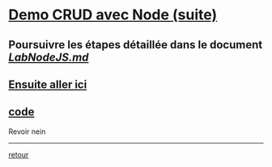# [Demo CRUD avec Node (suite)](https://crosemont.sharepoint.com/sites/msteams_0202a0/_layouts/15/stream.aspx?id=%2Fsites%2Fmsteams%5F0202a0%2FShared%20Documents%2FGeneral%2FRecordings%2FHYPERM%C3%89DIA%20II%2D20221215%5F095303%2DMeeting%20Recording%2Emp4&referrer=Teams%2ETEAMS%2DELECTRON&referrerScenario=teamsSdk%2DopenFilePreview)

## Poursuivre les étapes détaillée dans le document *[LabNodeJS.md](../LabNodeJS.md)*


## [Ensuite aller ici](etapesSupplementaire.md)


## [code](https://github.com/PORaymond/React2022/tree/master/2022-12-15-03-app-crud-mongoDB)

Revoir nein

---
[retour](Cours13.md)
